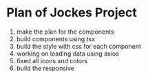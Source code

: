 # Plan of Jockes Project

1) make the plan for the components
2) build components using tsx
3) build the style with css for each component
5) working on loading data using axios
6) fixed all icons and colors
7) build the responsive